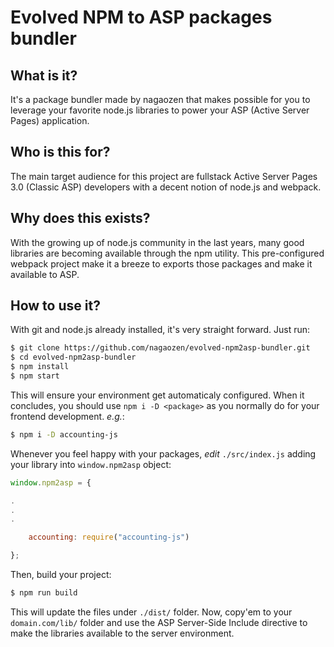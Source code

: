 # Evolved NPM to ASP packages bundler

## What is it?

It's a package bundler made by nagaozen that makes possible for you to leverage
your favorite node.js libraries to power your ASP (Active Server Pages)
application.

## Who is this for?

The main target audience for this project are fullstack Active Server Pages 3.0
(Classic ASP) developers with a decent notion of node.js and webpack.

## Why does this exists?

With the growing up of node.js community in the last years, many good libraries
are becoming available through the npm utility. This pre-configured webpack
project make it a breeze to exports those packages and make it available to ASP.

## How to use it?

With git and node.js already installed, it's very straight forward. Just run:

```sh
$ git clone https://github.com/nagaozen/evolved-npm2asp-bundler.git
$ cd evolved-npm2asp-bundler
$ npm install
$ npm start
```

This will ensure your environment get automaticaly configured. When it concludes,
you should use `npm i -D <package>` as you normally do for your frontend
development. _e.g._:

```sh
$ npm i -D accounting-js
```

Whenever you feel happy with your packages, *edit* `./src/index.js` adding your 
library into `window.npm2asp` object:

```js
window.npm2asp = {

.
.
.

	accounting: require("accounting-js")

};

```

Then, build your project:

```sh
$ npm run build
```

This will update the files under `./dist/` folder. Now, copy'em to your
`domain.com/lib/` folder and use the ASP Server-Side Include directive to make
the libraries available to the server environment.
